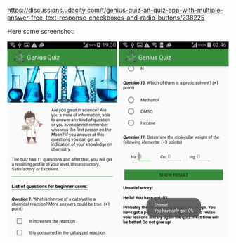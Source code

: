 https://discussions.udacity.com/t/genius-quiz-an-quiz-app-with-multiple-answer-free-text-response-checkboxes-and-radio-buttons/238225

Here some screenshot:
<p align="center">
  <img src="Screenshot_2017-04-11-19-30-33.png" width="250"/>
  <img src="Screenshot_2017-04-11-02-46-46.png" width="250"/>
</p>
